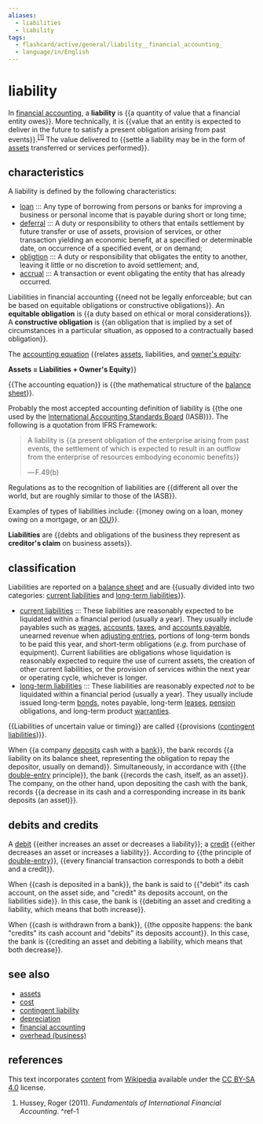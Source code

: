 ```yaml
---
aliases:
  - liabilities
  - liability
tags:
  - flashcard/active/general/liability__financial_accounting_
  - language/in/English
---
```


# liability

In [financial accounting](financial%20accounting.md), a __liability__ is {{a quantity of value that a financial entity owes}}. More technically, it is {{value that an entity is expected to deliver in the future to satisfy a present obligation arising from past events}}.<sup>[\[1\]](#^ref-1)</sup> The value delivered to {{settle a liability may be in the form of [assets](asset.md) transferred or services performed}}. <!--SR:!2024-11-26,49,310!2025-03-08,127,310!2024-11-29,52,310-->

## characteristics

A liability is defined by the following characteristics:

- [loan](loan.md) ::: Any type of borrowing from persons or banks for improving a business or personal income that is payable during short or long time; <!--SR:!2024-12-01,54,310!2024-11-27,48,290-->
- [deferral](deferral.md) :::  A duty or responsibility to others that entails settlement by future transfer or use of assets, provision of services, or other transaction yielding an economic benefit, at a specified or determinable date, on occurrence of a specified event, or on demand; <!--SR:!2024-12-16,57,250!2025-02-14,102,290-->
- [obligtion](obligation.md) ::: A duty or responsibility that obligates the entity to another, leaving it little or no discretion to avoid settlement; and, <!--SR:!2024-12-25,70,270!2024-12-11,64,310-->
- [accrual](accrual.md) ::: A transaction or event obligating the entity that has already occurred. <!--SR:!2024-11-30,53,310!2025-04-16,160,310-->

Liabilities in financial accounting {{need not be legally enforceable; but can be based on equitable obligations or constructive obligations}}. An __equitable obligation__ is {{a duty based on ethical or moral considerations}}. A __constructive obligation__ is {{an obligation that is implied by a set of circumstances in a particular situation, as opposed to a contractually based obligation}}. <!--SR:!2024-11-29,50,290!2024-12-15,68,310!2025-02-28,112,270-->

The [accounting equation](accounting%20equation.md) {{relates [assets](asset.md), liabilities, and [owner's equity](equity%20(finance).md): <p> __Assets = Liabilities + Owner's Equity__}} <!--SR:!2024-12-11,64,310-->

{{The accounting equation}} is {{the mathematical structure of the [balance sheet](balance%20sheet.md)}}. <!--SR:!2024-12-05,58,310!2024-12-22,73,310-->

Probably the most accepted accounting definition of liability is {{the one used by the [International Accounting Standards Board](International%20Accounting%20Standards%20Board.md) (IASB)}}. The following is a quotation from IFRS Framework: <!--SR:!2024-11-10,38,290-->

> A liability is {{a present obligation of the enterprise arising from past events, the settlement of which is expected to result in an outflow from the enterprise of resources embodying economic benefits}}
>
> — F.49(b) <!--SR:!2024-11-20,43,290-->

Regulations as to the recognition of liabilities are {{different all over the world, but are roughly similar to those of the IASB}}. <!--SR:!2024-12-06,59,310-->

Examples of types of liabilities include: {{money owing on a loan, money owing on a mortgage, or an [IOU](IOU.md)}}. <!--SR:!2024-11-24,45,290-->

__Liabilities__ are {{debts and obligations of the business they represent as __creditor's claim__ on business assets}}. <!--SR:!2024-12-03,56,310-->

## classification

Liabilities are reported on a [balance sheet](balance%20sheet.md) and are {{usually divided into two categories: [current liabilities](current%20liability.md) and [long-term liabilities](long-term%20liabilities.md)}}. <!--SR:!2024-12-16,67,310-->

- [current liabilities](current%20liability.md) ::: These liabilities are reasonably expected to be liquidated within a financial period (usually a year). They usually include payables such as [wages](wage.md), [accounts](account%20(bookkeeping).md), [taxes](tax.md), and [accounts payable](accounts%20payable.md), unearned revenue when [adjusting entries](adjusting%20entries.md), portions of long-term bonds to be paid this year, and short-term obligations (_e.g._ from purchase of equipment). Current liabilities are obligations whose liquidation is reasonably expected to require the use of current assets, the creation of other current liabilities, or the provision of services within the next year or operating cycle, whichever is longer. <!--SR:!2024-12-15,57,250!2024-12-28,69,270-->
- [long-term liabilities](long-term%20liabilities.md) ::: These liabilities are reasonably expected _not_ to be liquidated within a financial period (usually a year). They usually include issued long-term [bonds](bond%20(finance).md), notes payable, long-term [leases](lease.md), [pension](pension.md) obligations, and long-term product [warranties](warranty.md). <!--SR:!2024-12-06,59,310!2024-11-30,51,290-->

{{Liabilities of uncertain value or timing}} are called {{provisions ([contingent liabilities](contingent%20liability.md))}}. <!--SR:!2024-12-21,72,310!2024-12-13,64,310-->

When {{a company [deposits](deposit%20account.md) cash with a [bank](bank.md)}}, the bank records {{a liability on its balance sheet, representing the obligation to repay the depositor, usually on demand}}. Simultaneously, in accordance with {{the [double-entry](double-entry%20bookkeeping.md) principle}}, the bank {{records the cash, itself, as an asset}}. The company, on the other hand, upon depositing the cash with the bank, records {{a decrease in its cash and a corresponding increase in its bank deposits (an asset)}}. <!--SR:!2024-12-09,62,310!2024-11-18,41,290!2024-12-17,68,310!2024-12-09,62,310!2024-12-11,62,310-->

## debits and credits

A [debit](debits%20and%20credits.md) {{either increases an asset or decreases a liability}}; a [credit](debits%20and%20credits.md) {{either decreases an asset or increases a liability}}. According to {{the principle of [double-entry](double-entry%20bookkeeping.md)}}, {{every financial transaction corresponds to both a debit and a credit}}. <!--SR:!2024-12-04,57,310!2024-12-01,52,290!2024-11-27,48,290!2024-12-10,61,310-->

When {{cash is deposited in a bank}}, the bank is said to {{"debit" its cash account, on the asset side, and "credit" its deposits account, on the liabilities side}}. In this case, the bank is {{debiting an asset and crediting a liability, which means that both increase}}. <!--SR:!2024-11-19,42,290!2024-11-26,47,290!2024-11-16,39,290-->

When {{cash is withdrawn from a bank}}, {{the opposite happens: the bank "credits" its cash account and "debits" its deposits account}}. In this case, the bank is {{crediting an asset and debiting a liability, which means that both decrease}}. <!--SR:!2024-11-28,51,310!2024-12-03,56,310!2024-12-13,66,310-->

## see also

- [assets](asset.md)
- [cost](cost.md)
- [contingent liability](contingent%20liability.md)
- [depreciation](depreciation.md)
- [financial accounting](financial%20accounting.md)
- [overhead (business)](overhead%20(business).md)

## references

This text incorporates [content](https://en.wikipedia.org/wiki/liability_(financial_accounting)) from [Wikipedia](Wikipedia.md) available under the [CC BY-SA 4.0](https://creativecommons.org/licenses/by-sa/4.0/) license.

1. Hussey, Roger (2011). _Fundamentals of International Financial Accounting_. <a id="^ref-1"></a>^ref-1
